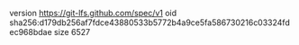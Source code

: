 version https://git-lfs.github.com/spec/v1
oid sha256:d179db256af7fdce43880533b5772b4a9ce5fa586730216c03324fdec968bdae
size 6527

